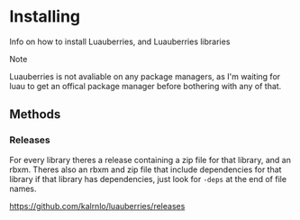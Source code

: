 # Installing

Info on how to install Luauberries, and Luauberries libraries

> [!NOTE]
> Luauberries is not avaliable on any package managers, as I'm waiting for luau to get an offical package manager before bothering with any of that.

## Methods

### Releases

For every library theres a release containing a zip file for that library, and an rbxm. Theres also an rbxm and zip file that include dependencies for that library if that library has dependencies, just look for `-deps` at the end of file names.

https://github.com/kalrnlo/luauberries/releases
